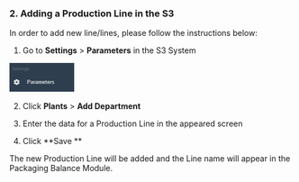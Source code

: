 ### 2. Adding a Production Line in the S3

In order to add new line/lines, please follow the instructions below:

1.	Go to **Settings** &gt; **Parameters** in the S3 System

 
![](/assets/import70.png)

2.	Click **Plants** &gt; **Add Department**

3.	Enter the data for a Production Line in the appeared screen 

4.	Click **Save
**

The new Production Line will be added and the Line name will appear in the Packaging Balance Module.



